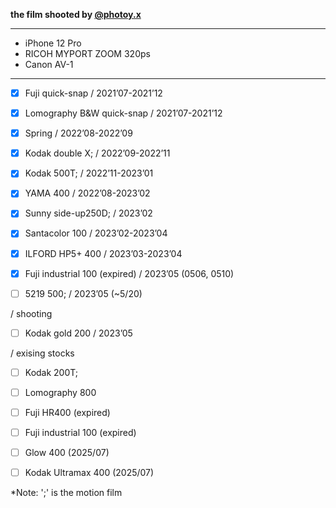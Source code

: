 __the film shooted by [@photoy.x](http://www.instagram.com/photoy.x)__


---
* iPhone 12 Pro 
* RICOH MYPORT ZOOM 320ps
* Canon AV-1
---
- [X] Fuji quick-snap / 2021’07-2021’12  
- [X] Lomography B&W quick-snap / 2021’07-2021’12  
- [X] Spring / 2022’08-2022’09  
- [X] Kodak double X; / 2022’09-2022’11  
- [X] Kodak 500T; / 2022’11-2023’01  
- [X] YAMA 400 / 2022’08-2023’02  
- [X] Sunny side-up250D; / 2023’02  
- [X] Santacolor 100 / 2023’02-2023’04  
- [X] ILFORD HP5+ 400 / 2023’03-2023’04  
- [X] Fuji industrial 100 (expired) / 2023’05 (0506, 0510)  
- [ ] 5219 500; / 2023’05 (~5/20)


/ shooting  
- [ ] Kodak gold 200 / 2023’05


/ exising stocks  
- [ ] Kodak 200T;  
- [ ] Lomography 800  
- [ ] Fuji HR400 (expired)  
- [ ] Fuji industrial 100 (expired)  
- [ ] Glow 400 (2025/07)  
- [ ] Kodak Ultramax 400 (2025/07)   


*Note: ';' is the motion film